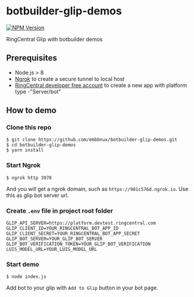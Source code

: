 # botbuilder-glip-demos

[![NPM Version](https://img.shields.io/npm/v/botbuilder-glip.svg?style=flat-square)](https://www.npmjs.com/package/botbuilder-glip)

RingCentral Glip with botbuilder demos

## Prerequisites

* Node.js > 8
* [Ngrok](https://ngrok.com/) to create a secure tunnel to local host
* [RingCentral developer free account](https://developer.ringcentral.com) to create a new app with platform type -"Server/bot"


## How to demo

### Clone this repo

```
$ git clone https://github.com/embbnux/botbuilder-glip-demos.git
$ cd botbuilder-glip-demos
$ yarn install
```

### Start Ngrok

```
$ ngrok http 3978
```
And you will get a ngrok domain, such as `https://981c576d.ngrok.io`. Use this as glip bot server url.

### Create `.env` file in project root folder

```
GLIP_API_SERVER=https://platform.devtest.ringcentral.com
GLIP_CLIENT_ID=YOUR_RINGCENTRAL_BOT_APP_ID
GLIP_CLIENT_SECRET=YOUR_RINGCENTRAL_BOT_APP_SECRET
GLIP_BOT_SERVER=YOUR_GLIP_BOT_SERVER
GLIP_BOT_VERIFICATION_TOKEN=YOUR_GLIP_BOT_VERIFICATION
LUIS_MODEL_URL=YOUR_LUIS_MODEL_URL
```

### Start demo

```
$ node index.js
```

Add bot to your glip with `Add to Glip` button in your bot page.


```
